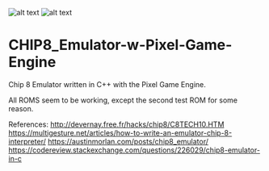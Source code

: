 ![alt text](https://github.com/Max4nd/CHIP8_Emulator-w-Pixel-Game-Engine/blob/master/capture1.PNG)
![alt text](https://github.com/Max4nd/CHIP8_Emulator-w-Pixel-Game-Engine/blob/master/capture2.PNG)
# CHIP8_Emulator-w-Pixel-Game-Engine

Chip 8 Emulator written in C++ with the Pixel Game Engine.

All ROMS seem to be working, except the second test ROM for some reason.

References:
http://devernay.free.fr/hacks/chip8/C8TECH10.HTM
https://multigesture.net/articles/how-to-write-an-emulator-chip-8-interpreter/
https://austinmorlan.com/posts/chip8_emulator/
https://codereview.stackexchange.com/questions/226029/chip8-emulator-in-c

